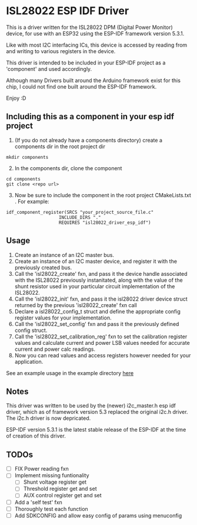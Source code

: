 # ISL28022 ESP IDF Driver

This is a driver written for the ISL28022 DPM (Digital Power Monitor) device, for use with an ESP32 using the ESP-IDF framework version 5.3.1.

Like with most I2C interfacing ICs, this device is accessed by reading from and writing to various registers in the device.

This driver is intended to be included in your ESP-IDF project as a 'component' and used accordingly.

Although many Drivers built around the Arduino framework exist for this chip, I could not find one built around the ESP-IDF framework.

Enjoy :D

## Including this as a component in your esp idf project 

1. (If you do not already have a components directory) create a components dir in the root project dir 
```@bash
mkdir components
```

2. In the components dir, clone the component 
```
cd components
git clone <repo url>
```

3. Now be sure to include the component in the root project CMakeLists.txt . For example:

```
idf_component_register(SRCS "your_project_source_file.c"
                    INCLUDE_DIRS "."
                    REQUIRES "isl28022_driver_esp_idf")
```

## Usage

1. Create an instance of an I2C master bus.
2. Create an instance of an I2C master device, and register it with the previously created bus.
3. Call the 'isl28022_create' fxn, and pass it the device handle associated with the ISL28022 previously instanitated, along with the value of the shunt resistor used in your particular circuit implementation of the ISL28022.
4. Call the 'isl28022_init' fxn, and pass it the isl28022 driver device struct returned by the previous 'isl28022_create' fxn call
5. Declare a isl28022_config_t struct and define the appropriate config register values for your implementation.
6. Call the 'isl28022_set_config' fxn and pass it the previously defined config struct.
7. Call the 'isl28022_set_calibration_reg' fxn to set the calibration register values and calculate current and power LSB values needed for accurate current and power calc readings.
8. Now you can read values and access registers however needed for your application.

See an example usage in the example directory [here](examples/config_isl28022_and_read.c)

## Notes

This driver was written to be used by the (newer) i2c_master.h esp idf driver, which as of framework version 5.3 replaced the original i2c.h driver. The i2c.h driver is now depricated.

ESP-IDF version 5.3.1 is the latest stable release of the ESP-IDF at the time of creation of this driver.

## TODOs

- [ ] FIX Power reading fxn
- [ ] Implement missing funtionality
  - [ ] Shunt voltage register get
  - [ ] Threshold register get and set
  - [ ] AUX control register get and set
- [ ] Add a 'self test' fxn
- [ ] Thoroughly test each function
- [ ] Add SDKCONFIG and allow easy config of params using menuconfig
